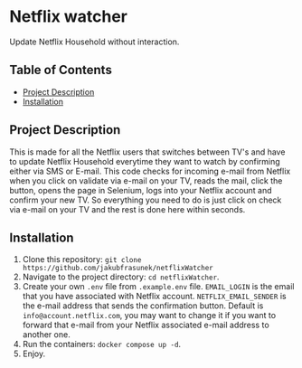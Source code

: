 # Netflix watcher

Update Netflix Household without interaction.

## Table of Contents

- [Project Description](#project-description)
- [Installation](#installation)

## Project Description

This is made for all the Netflix users that switches between TV's and have to update Netflix Household everytime they want to watch by confirming either via SMS or E-mail. This code checks for incoming e-mail from Netflix when you click on validate via e-mail on your TV, reads the mail, click the button, opens the page in Selenium, logs into your Netflix account and confirm your new TV. So everything you need to do is just click on check via e-mail on your TV and the rest is done here within seconds.

## Installation

1. Clone this repository: `git clone https://github.com/jakubfrasunek/netflixWatcher`
2. Navigate to the project directory: `cd netflixWatcher`.
3. Create your own `.env` file from `.example.env` file. `EMAIL_LOGIN` is the email that you have associated with Netflix account. `NETFLIX_EMAIL_SENDER` is the e-mail address that sends the confirmation button. Default is `info@account.netflix.com`, you may want to change it if you want to forward that e-mail from your Netflix associated e-mail address to another one.
4. Run the containers: `docker compose up -d`.
5. Enjoy.